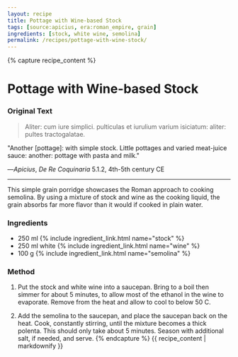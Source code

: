 ```yaml
---
layout: recipe
title: Pottage with Wine-based Stock
tags: [source:apicius, era:roman_empire, grain]
ingredients: [stock, white wine, semolina]
permalink: /recipes/pottage-with-wine-stock/
---
```


{% capture recipe_content %}
# Pottage with Wine-based Stock

### Original Text
> Aliter: cum iure simplici. pulticulas et iurulium varium isiciatum: aliter: pultes tractogalatae.

"Another [pottage]: with simple stock. Little pottages and varied meat-juice sauce: another: pottage with pasta and milk."

—*Apicius*, *De Re Coquinaria* 5.1.2, 4th-5th century CE

___

This simple grain porridge showcases the Roman approach to cooking semolina. By using a mixture of stock and wine as the cooking liquid, the grain absorbs far more flavor than it would if cooked in plain water.

### Ingredients
- 250 ml {% include ingredient_link.html name="stock" %}  
- 250 ml white {% include ingredient_link.html name="wine" %}  
- 100 g {% include ingredient_link.html name="semolina" %}

### Method
1. Put the stock and white wine into a saucepan. Bring to a boil then simmer for about 5 minutes, to allow most of the ethanol in the wine to evaporate. Remove from the heat and allow to cool to below 50 C.

2. Add the semolina to the saucepan, and place the saucepan back on the heat. Cook, constantly stirring, until the mixture becomes a thick polenta. This should only take about 5 minutes. Season with additional salt, if needed, and serve.
{% endcapture %}
{{ recipe_content | markdownify }}